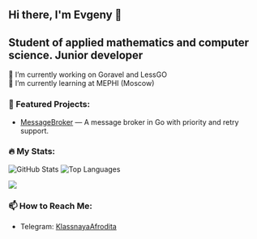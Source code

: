 ## Hi there, I'm Evgeny 👋
## Student of applied mathematics and computer science. Junior developer

<!--
**KlassnayaAfrodita/KlassnayaAfrodita** is a ✨ _special_ ✨ repository because its `README.md` (this file) appears on your GitHub profile.

Here are some ideas to get you started:


-->
🔭 I’m currently working on Goravel and LessGO\
🌱 I’m currently learning at MEPHI (Moscow)
### 🔧 Featured Projects:
- [MessageBroker](https://github.com/KlassnayaAfrodita/AfroditaMQ) — A message broker in Go with priority and retry support.
### :fire: My Stats: 
![GitHub Stats](https://github-readme-stats.vercel.app/api?username=KlassnayaAfrodita&show_icons=true&theme=buef)
![Top Languages](https://github-readme-stats.vercel.app/api/top-langs/?username=KlassnayaAfrodita&layout=compact&theme=buef)

<p>
  <a href="https://skillicons.dev">
    <img src="https://skillicons.dev/icons?i=go,python,java,docker,git,github,postgresql,redis,mongodb"/>
  </a>
</p>

### 📫 How to Reach Me:
- Telegram: [KlassnayaAfrodita](https://t.me/MyNameIsEKJ)


